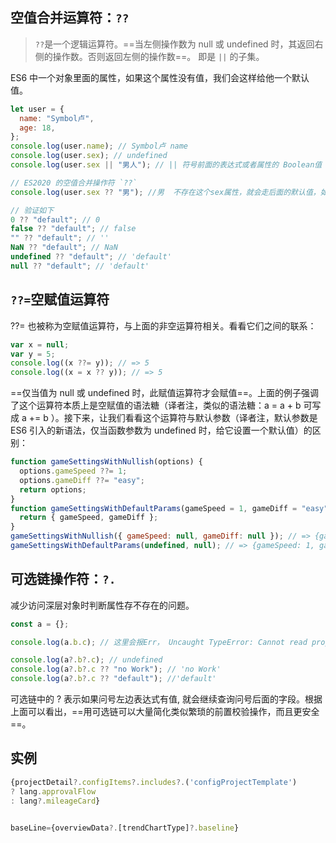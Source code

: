 ## 空值合并运算符：`??`

> `??`是一个逻辑运算符。==当左侧操作数为 null 或 undefined 时，其返回右侧的操作数。否则返回左侧的操作数==。
> 即是 `||` 的子集。

ES6 中一个对象里面的属性，如果这个属性没有值，我们会这样给他一个默认值。

```js
let user = {
  name: "Symbol卢",
  age: 18,
};
console.log(user.name); // Symbol卢 name
console.log(user.sex); // undefined
console.log(user.sex || "男人"); // || 符号前面的表达式或者属性的 Boolean值 若为false，则取 ||符号后面的表达式或者属性。
```

```js
// ES2020 的空值合并操作符 `??`
console.log(user.sex ?? "男"); //男  不存在这个sex属性，就会走后面的默认值，如果存在这个sex属性，就不会走后面的默认值

// 验证如下
0 ?? "default"; // 0
false ?? "default"; // false
"" ?? "default"; // ''
NaN ?? "default"; // NaN
undefined ?? "default"; // 'default'
null ?? "default"; // 'default'
```

## `??=`空赋值运算符

??= 也被称为空赋值运算符，与上面的非空运算符相关。看看它们之间的联系：

```jsx
var x = null;
var y = 5;
console.log((x ??= y)); // => 5
console.log((x = x ?? y)); // => 5
```

==仅当值为 null 或 undefined 时，此赋值运算符才会赋值==。上面的例子强调了这个运算符本质上是空赋值的语法糖（译者注，类似的语法糖：a = a + b 可写成 a += b ）。接下来，让我们看看这个运算符与默认参数（译者注，默认参数是 ES6 引入的新语法，仅当函数参数为 undefined 时，给它设置一个默认值）的区别：

```jsx
function gameSettingsWithNullish(options) {
  options.gameSpeed ??= 1;
  options.gameDiff ??= "easy";
  return options;
}
function gameSettingsWithDefaultParams(gameSpeed = 1, gameDiff = "easy") {
  return { gameSpeed, gameDiff };
}
gameSettingsWithNullish({ gameSpeed: null, gameDiff: null }); // => {gameSpeed: 1, gameDiff: 'easy'}
gameSettingsWithDefaultParams(undefined, null); // => {gameSpeed: 1, gameDiff: null}
```

## 可选链操作符：`?.`

减少访问深层对象时判断属性存不存在的问题。

```js
const a = {};

console.log(a.b.c); // 这里会报Err， Uncaught TypeError: Cannot read property 'c' of undefined

console.log(a?.b?.c); // undefined
console.log(a?.b?.c ?? "no Work"); // 'no Work'
console.log(a?.b?.c ?? "default"); //'default'
```

可选链中的 ? 表示如果问号左边表达式有值, 就会继续查询问号后面的字段。根据上面可以看出，==用可选链可以大量简化类似繁琐的前置校验操作，而且更安全==。

## 实例

```jsx
{projectDetail?.configItems?.includes?.('configProjectTemplate')
? lang.approvalFlow
: lang?.mileageCard}


baseLine={overviewData?.[trendChartType]?.baseline}

```
